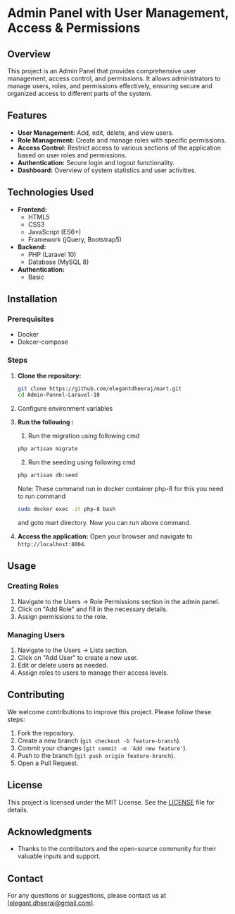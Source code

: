 # Admin Panel with User Management, Access & Permissions

## Overview
This project is an Admin Panel that provides comprehensive user management, access control, and permissions. It allows administrators to manage users, roles, and permissions effectively, ensuring secure and organized access to different parts of the system.

## Features
- **User Management:** Add, edit, delete, and view users.
- **Role Management:** Create and manage roles with specific permissions.
- **Access Control:** Restrict access to various sections of the application based on user roles and permissions.
- **Authentication:** Secure login and logout functionality.
- **Dashboard:** Overview of system statistics and user activities.

## Technologies Used
- **Frontend:**
  - HTML5
  - CSS3
  - JavaScript (ES6+)
  - Framework (jQuery, Bootstrap5)
- **Backend:**
  - PHP (Laravel 10)
  - Database (MySQL 8)
- **Authentication:**
  - Basic

## Installation

### Prerequisites
- Docker
- Dokcer-compose 

### Steps
1. **Clone the repository:**
    ```sh
    git clone https://github.com/elegantdheeraj/mart.git
    cd Admin-Pannel-Laravel-10
    ```

2. Configure environment variables

3. **Run the following :**
    1) Run the migration using following cmd
   ```sh
   php artisan migrate
   ```
    2) Run the seeding using following cmd
   ```sh
   php artisan db:seed
   ```
    Note: These command run in docker container php-8 for this you need to run command
   ```sh
   sudo docker exec -it php-8 bash
   ```
    and goto mart directory. Now you can run above command.
4. **Access the application:**
    Open your browser and navigate to `http://localhost:8004`.

## Usage

### Creating Roles
1. Navigate to the Users -> Role Permissions section in the admin panel.
2. Click on "Add Role" and fill in the necessary details.
3. Assign permissions to the role.

### Managing Users
1. Navigate to the Users -> Lists section.
2. Click on "Add User" to create a new user.
3. Edit or delete users as needed.
4. Assign roles to users to manage their access levels.


## Contributing
We welcome contributions to improve this project. Please follow these steps:
1. Fork the repository.
2. Create a new branch (`git checkout -b feature-branch`).
3. Commit your changes (`git commit -m 'Add new feature'`).
4. Push to the branch (`git push origin feature-branch`).
5. Open a Pull Request.

## License
This project is licensed under the MIT License. See the [LICENSE](LICENSE) file for details.

## Acknowledgments
- Thanks to the contributors and the open-source community for their valuable inputs and support.

## Contact
For any questions or suggestions, please contact us at [elegant.dheeraj@gmail.com].

